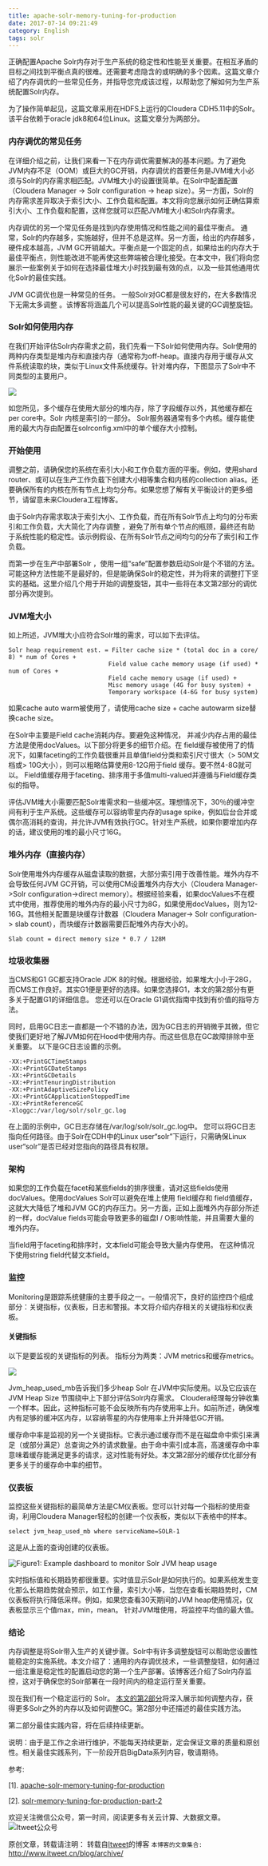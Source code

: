 ```yaml
---
title: apache-solr-memory-tuning-for-production
date: 2017-07-14 09:21:49
category: English
tags: solr
---
```

正确配置Apache Solr内存对于生产系统的稳定性和性能至关重要。在相互矛盾的目标之间找到平衡点真的很难。还需要考虑隐含的或明确的多个因素。这篇文章介绍了内存调优的一些常见任务，并指导您完成该过程，以帮助您了解如何为生产系统配置Solr内存。

为了操作简单起见，这篇文章采用在HDFS上运行的Cloudera CDH5.11中的Solr。 该平台依赖于oracle jdk8和64位Linux。这篇文章分为两部分。

### 内存调优的常见任务

在详细介绍之前，让我们来看一下在内存调优需要解决的基本问题。为了避免JVM内存不足（OOM）或巨大的GC开销，内存调优的首要任务是JVM堆大小必须与Solr的内存需求相匹配。JVM堆大小的设置很简单。在Solr中配置配置（Cloudera Manager -> Solr configuration -> heap size）。另一方面，Solr的内存需求差异取决于索引大小、工作负载和配置。本文将向您展示如何正确估算索引大小、工作负载和配置，这样您就可以匹配JVM堆大小和Solr内存需求。

内存调优的另一个常见任务是找到内存使用情况和性能之间的最佳平衡点。 通常，Solr的内存越多，实施越好，但并不总是这样。另一方面，给出的内存越多，硬件成本越高，JVM GC开销越大。平衡点是一个固定的点，如果给出的内存大于最佳平衡点，则性能改进不能再使这些弊端被合理化接受。在本文中，我们将向您展示一些案例关于如何在选择最佳堆大小时找到最有效的点，以及一些其他通用优化Solr的最佳实践。

JVM GC调优也是一种常见的任务。 一般Solr对GC都是很友好的，在大多数情况下无需太多调整 。该博客将涵盖几个可以提高Solr性能的最关键的GC调整旋钮。

### Solr如何使用内存

在我们开始评估Solr内存需求之前，我们先看一下Solr如何使用内存。Solr使用的两种内存类型是堆内存和直接内存（通常称为off-heap。直接内存用于缓存从文件系统读取的块，类似于Linux文件系统缓存。针对堆内存，下图显示了Solr中不同类型的主要用户。

![](https://github.com/itweet/labs/raw/master/BigData/img/Cloudera_diagram_Solr_server_heap.png)

如您所见，多个缓存在使用大部分的堆内存，除了字段缓存以外，其他缓存都在per core中。Solr 内核是索引的一部分。 Solr服务器通常有多个内核。缓存能使用的最大内存由配置在solrconfig.xml中的单个缓存大小控制。

### 开始使用

调整之前，请确保您的系统在索引大小和工作负载方面的平衡。例如，使用shard router、或可以在生产工作负载下创建大小相等集合和内核的collection alias。还要确保所有的内核在所有节点上均匀分布。如果您想了解有关平衡设计的更多细节，请留意未来Cloudera工程博客。

由于Solr内存需求取决于索引大小、工作负载，而在所有Solr节点上均匀的分布索引和工作负载，大大简化了内存调整 ，避免了所有单个节点的瓶颈，最终还有助于系统性能的稳定性。该示例假设、在所有Solr节点之间均匀的分布了索引和工作负载。

而第一步在生产中部署Solr ，使用一组“safe”配置参数启动Solr是个不错的方法。可能这种方法性能不是最好的，但是能确保Solr的稳定性，并为将来的调整打下坚实的基础。这里介绍几个用于开始的调整旋钮，其中一些将在本文第2部分的调优部分再次提到。

### JVM堆大小

如上所述，JVM堆大小应符合Solr堆的需求，可以如下去评估。

```
Solr heap requirement est. = Filter cache size * (total doc in a core/ 8) * num of Cores +
                            Field value cache memory usage (if used) * num of Cores +
                            Field cache memory usage (if used) +
                            Misc memory usage (4G for busy system) +
                            Temporary workspace (4-6G for busy system)
```

如果cache auto warm被使用了，请使用cache size + cache autowarm size替换cache size。

在Solr中主要是Field cache消耗内存。要避免这种情况， 并减少内存占用的最佳方法是使用docValues。以下部分将更多的细节介绍。在 field缓存被使用了的情况下，如果faceting的工作负载很重并且单值field分类和索引尺寸很大（> 50M文档或> 10G大小），则可以粗略估算使用8-12G用于field 缓存。要不然4-8G就可以。 Field值缓存用于faceting、排序用于多值multi-valued并遵循与Field缓存类似的指导。

评估JVM堆大小需要匹配Solr堆需求和一些缓冲区。理想情况下，30％的缓冲空间有利于生产系统。这些缓存可以容纳零星内存的usage spike，例如后台合并或偶尔高消耗的查询，并允许JVM有效执行GC。针对生产系统，如果你要增加内存的话，建议使用的堆的最小尺寸16G。

### 堆外内存（直接内存）

Solr使用堆外内存缓存从磁盘读取的数据，大部分索引用于改善性能。堆外内存不会导致任何JVM GC开销，可以使用CM设置堆外内存大小（Cloudera Manager->Solr configuration->direct memory）。根据经验来看，如果docValues不在模式中使用，推荐使用的堆外内存的最小尺寸为8G，如果使用docValues，则为12-16G。其他相关配置是块缓存计数器（Cloudera Manager-> Solr configuration-> slab count），而块缓存计数器需要匹配堆外内存大小的。

```
Slab count = direct memory size * 0.7 / 128M
```

### 垃圾收集器

当CMS和G1 GC都支持Oracle JDK 8的时候。根据经验，如果堆大小小于28G，而CMS工作良好。其实G1便是更好的选择。如果您选择G1，本文的第2部分有更多关于配置G1的详细信息。 您还可以在Oracle G1调优指南中找到有价值的指导方法。

同时，启用GC日志一直都是一个不错的办法，因为GC日志的开销微乎其微，但它使我们更好地了解JVM如何在Hood中使用内存。而这些信息在GC故障排除中至关重要。 以下是GC日志设置的示例。

```
-XX:+PrintGCTimeStamps 
-XX:+PrintGCDateStamps 
-XX:+PrintGCDetails 
-XX:+PrintTenuringDistribution 
-XX:+PrintAdaptiveSizePolicy 
-XX:+PrintGCApplicationStoppedTime 
-XX:+PrintReferenceGC 
-Xloggc:/var/log/solr/solr_gc.log
```

在上面的示例中，GC日志存储在/var/log/solr/solr_gc.log中。 您可以将GC日志指向任何路径。由于Solr在CDH中的Linux user“solr”下运行，只需确保Linux user“solr”是否已经对您指向的路径具有权限。

### 架构

如果您的工作负载在facet和某些fields的排序很重，请对这些fields使用docValues。使用docValues Solr可以避免在堆上使用 field缓存和 field值缓存，这就大大降低了堆和JVM GC的内存压力。另一方面，正如上面堆外内存部分所述的一样，docValue fields可能会导致更多的磁盘I / O影响性能，并且需要大量的堆外内存。

当field用于faceting和排序时，文本field可能会导致大量内存使用。 在这种情况下使用string field代替文本field。

### 监控

Monitoring是跟踪系统健康的主要手段之一。一般情况下，良好的监控四个组成部分：关键指标，仪表板，日志和警报。本文将介绍内存相关的关键指标和仪表板。

#### 关键指标

以下是要监视的关键指标的列表。 指标分为两类：JVM metrics和缓存metrics。

![](https://github.com/itweet/labs/raw/master/BigData/img/jvm_metric.png)

Jvm_heap_used_mb告诉我们多少heap Solr 在JVM中实际使用。以及它应该在JVM Heap Size 节围绕中上下部分评估Solr内存需求。 Cloudera经理每分钟收集一个样本。因此，这种指标可能不会反映所有内存使用率上升。如前所述，确保堆内有足够的缓冲区内存，以容纳零星的内存使用率上升并降低GC开销。

缓存命中率是监视的另一个关键指标。它表示通过缓存而不是在磁盘命中索引来满足（或部分满足）总查询之外的请求数量。由于命中索引成本高，高速缓存命中率意味着缓存能满足更多的请求，这对性能有好处。本文第2部分的缓存优化部分有更多关于的缓存命中率的细节。

### 仪表板

监控这些关键指标的最简单方法是CM仪表板。您可以针对每一个指标的使用查询，利用Cloudera Manager轻松的创建一个仪表板，类似以下表格中的样本。

```
select jvm_heap_used_mb where serviceName=SOLR-1
```

这是从上面的查询创建的仪表板。

![Figure1: Example dashboard to monitor Solr JVM heap usage](https://github.com/itweet/labs/raw/master/BigData/img/Example-dashboard.png)

实时指标值和长期趋势都很重要。实时值显示Solr是如何执行的。如果系统发生变化那么长期趋势就会预示，如工作量，索引大小等，当您在查看长期趋势时，CM仪表板将执行降低采样。例如，如果您查看30天期间的JVM heap使用情况，仪表板显示三个值max，min，mean。 针对JVM堆使用，将监控平均值的最大值。

### 结论

内存调整是将Solr带入生产的关键步骤。Solr中有许多调整旋钮可以帮助您设置性能稳定的实施系统。本文介绍了：通用的内存调优技术，一些调整旋钮，如何通过一组注重是稳定性的配置启动您的第一个生产部署。该博客还介绍了Solr内存监控，这对于确保您的Solr部署在一段时间内的稳定运行至关重要。

现在我们有一个稳定运行的 Solr。 [本文的第2部分](http://blog.cloudera.com/blog/2017/06/solr-memory-tuning-for-production-part-2/)将深入展示如何调整内存，获得更多Solr之外的内存以及如何调整GC。第2部分中还描述的最佳实践方法。

第二部分最佳实践内容，将在后续持续更新。

说明：由于是工作之余进行维护，不能每天持续更新，定会保证文章的质量和原创性。相关最佳实践系列，下一阶段开启BigData系列内容，敬请期待。

参考: 

[1]. [apache-solr-memory-tuning-for-production](https://blog.cloudera.com/blog/2017/06/apache-solr-memory-tuning-for-production)

[2]. [solr-memory-tuning-for-production-part-2](http://blog.cloudera.com/blog/2017/06/solr-memory-tuning-for-production-part-2/)

欢迎关注微信公众号，第一时间，阅读更多有关云计算、大数据文章。
![Itweet公众号](https://github.com/itweet/labs/raw/master/common/img/weixin_public.gif)

原创文章，转载请注明： 转载自[Itweet](http://www.itweet.cn)的博客
`本博客的文章集合:` http://www.itweet.cn/blog/archive/
